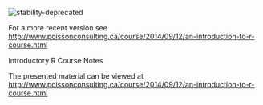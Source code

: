 ![stability-deprecated](https://img.shields.io/badge/stability-deprecated-red.svg)

For a more recent version see http://www.poissonconsulting.ca/course/2014/09/12/an-introduction-to-r-course.html

Introductory R Course Notes

The presented material can be viewed at
<http://www.poissonconsulting.ca/course/2014/09/12/an-introduction-to-r-course.html>
